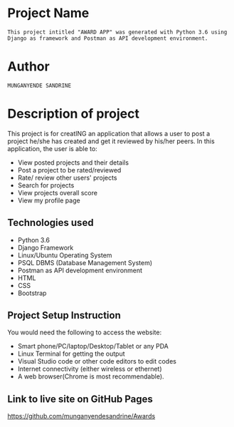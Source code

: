 # Project Name
`
This project intitled "AWARD APP" was generated with Python 3.6 using Django as framework and Postman as API development environment.
`
# Author

`
MUNGANYENDE SANDRINE
`
# Description of project

This project is for creatING an application that allows a user to post a project he/she has created and get it reviewed by his/her peers.
In this application, the user is able to:

* View posted projects and their details
* Post a project to be rated/reviewed
* Rate/ review other users' projects
* Search for projects 
* View projects overall score
* View my profile page


## Technologies used

* Python 3.6
* Django Framework
* Linux/Ubuntu Operating System
* PSQL DBMS (Database Management System)
* Postman as API development environment
* HTML
* CSS
* Bootstrap


## Project Setup Instruction

You would need the following to access the website:
*  Smart phone/PC/laptop/Desktop/Tablet or any PDA 
*  Linux Terminal for getting the output 
*  Visual Studio code or other code editors to edit codes
*  Internet connectivity (either wireless or ethernet) 
*  A web browser(Chrome is most recommendable).

## Link to live site on GitHub Pages

https://github.com/munganyendesandrine/Awards


